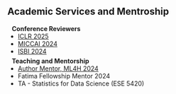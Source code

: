 ## Academic Services and Mentroship 

<h4 style="margin:0 10px 0;">Conference Reviewers</h4>

<ul style="margin:0 0 5px;">
  <li><a href="https://iclr.cc/"><autocolor> ICLR 2025</autocolor></a></li>
  <li><a href="https://conferences.miccai.org/2024/en/"><autocolor> MICCAI 2024</autocolor></a></li>
  <li><a href="https://biomedicalimaging.org/2024/"><autocolor> ISBI 2024</autocolor></a></li>
</ul>

<h4 style="margin:0 10px 0;">Teaching and Mentorship</h4>

<ul style="margin:0 0 20px;">
  <li><a href="https://ahli.cc/ml4h/mentorship-programs/#author-mentorship"><autocolor>Author Mentor, ML4H 2024</autocolor></a></li>
  <li><autocolor>Fatima Fellowship Mentor 2024</autocolor></li>
  <li><autocolor>TA - Statistics for Data Science (ESE 5420)</autocolor></li>
</ul>